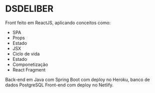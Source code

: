 # DSDELIBER 

Front feito em ReactJS, aplicando conceitos como:
- SPA
- Props
- Estado
- JSX
- Ciclo de vida
- Estado
- Componetização
- React Fragment

Back-end em Java com Spring Boot com deploy no Heroku, banco de dados PostgreSQL
Front-end com deploy no Netlify.
